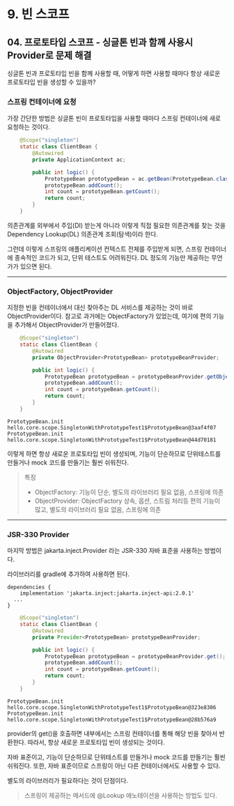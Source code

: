 # 9. 빈 스코프
## 04. 프로토타입 스코프 - 싱글톤 빈과 함께 사용시 Provider로 문제 해결
싱글톤 빈과 프로토타입 빈을 함께 사용할 때, 어떻게 하면 사용할 때마다 항상 새로운 프로토타입 빈을 생성할 수 있을까?

### 스프링 컨테이너에 요청
가장 간단한 방법은 싱글톤 빈이 프로토타입을 사용할 때마다 스프링 컨테이너에 새로 요청하는 것이다.
```java
    @Scope("singleton")
    static class ClientBean {
        @Autowired
        private ApplicationContext ac;

        public int logic() {
            PrototypeBean prototypeBean = ac.getBean(PrototypeBean.class);
            prototypeBean.addCount();
            int count = prototypeBean.getCount();
            return count;
        }
    }
```
의존관계를 외부에서 주입(DI) 받는게 아니라 이렇게 직접 필요한 의존관계를 찾는 것을 Dependency Lookup(DL) 의존관계 조회(탐색)이라 한다.

그런데 이렇게 스프링의 애플리케이션 컨텍스트 전체를 주입받게 되면, 스프링 컨테이너에 종속적인 코드가 되고, 단위 테스트도 어려워진다.
DL 정도의 기능만 제공하는 무언가가 있으면 된다.

***
### ObjectFactory, ObjectProvider
지정한 빈을 컨테이너에서 대신 찾아주는 DL 서비스를 제공하는 것이 바로 ObjectProvider이다.
참고로 과거에는 ObjectFactory가 있었는데, 여기에 편의 기능을 추가해서 ObjectProvider가 만들어졌다.
```java
    @Scope("singleton")
    static class ClientBean {
        @Autowired
        private ObjectProvider<PrototypeBean> prototypeBeanProvider;

        public int logic() {
            PrototypeBean prototypeBean = prototypeBeanProvider.getObject();
            prototypeBean.addCount();
            int count = prototypeBean.getCount();
            return count;
        }
    }
```
```
PrototypeBean.init hello.core.scope.SingletonWithPrototypeTest1$PrototypeBean@3aaf4f07
PrototypeBean.init hello.core.scope.SingletonWithPrototypeTest1$PrototypeBean@44d70181
```
이렇게 하면 항상 새로운 프로토타입 빈이 생성되며, 기능이 단순하므로 단위테스트를 만들거나 mock 코드를 만들기는 훨씬 쉬워진다.

> 특징
> 
> - ObjectFactory: 기능이 단순, 별도의 라이브러리 필요 없음, 스프링에 의존
> - ObjectProvider: ObjectFactory 상속, 옵션, 스트림 처리등 편의 기능이 많고, 별도의 라이브러리 필요 없음, 스프링에 의존

***
### JSR-330 Provider
마지막 방법은 jakarta.inject.Provider 라는 JSR-330 자바 표준을 사용하는 방법이다.

라이브러리를 gradle에 추가하여 사용하면 된다.
```
dependencies {
	implementation 'jakarta.inject:jakarta.inject-api:2.0.1'
  ...
}
```
```java
    @Scope("singleton")
    static class ClientBean {
        @Autowired
        private Provider<PrototypeBean> prototypeBeanProvider;

        public int logic() {
            PrototypeBean prototypeBean = prototypeBeanProvider.get();
            prototypeBean.addCount();
            int count = prototypeBean.getCount();
            return count;
        }
    }
```
```
PrototypeBean.init hello.core.scope.SingletonWithPrototypeTest1$PrototypeBean@323e8306
PrototypeBean.init hello.core.scope.SingletonWithPrototypeTest1$PrototypeBean@28b576a9
```
provider의 get()을 호출하면 내부에서는 스프링 컨테이너를 통해 해당 빈을 찾아서 반환한다.
따라서, 항상 새로운 프로토타입 빈이 생성되는 것이다.

자바 표준이고, 기능이 단순하므로 단위테스트를 만들거나 mock 코드를 만들기는 훨씬 쉬워진다.
또한, 자바 표준이므로 스프링이 아닌 다른 컨테이너에서도 사용할 수 있다.

별도의 라이브러리가 필요하다는 것이 단점이다.

> 스프링이 제공하는 메서드에 @Lookup 애노테이션을 사용하는 방법도 있다.
